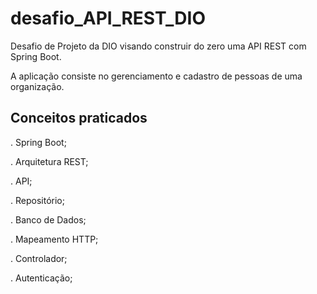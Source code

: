 # desafio_API_REST_DIO
Desafio de Projeto da DIO visando construir do zero uma API REST com Spring Boot.

A aplicação consiste no gerenciamento e cadastro de pessoas de uma organização.

## Conceitos praticados
. Spring Boot;

. Arquitetura REST;

. API;

. Repositório;

. Banco de Dados;

. Mapeamento HTTP;

. Controlador;

. Autenticação;
